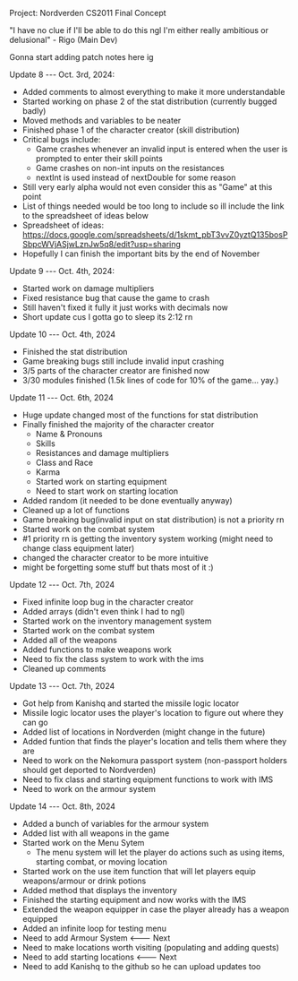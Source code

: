 Project: Nordverden
CS2011 Final Concept

"I have no clue if I'll be able to do this ngl
I'm either really ambitious or delusional" - Rigo (Main Dev)

Gonna start adding patch notes here ig

Update 8 --- Oct. 3rd, 2024:
* Added comments to almost everything to make it more understandable
* Started working on phase 2 of the stat distribution (currently bugged badly)
* Moved methods and variables to be neater
* Finished phase 1 of the character creator (skill distribution)
* Critical bugs include:
    * Game crashes whenever an invalid input is entered when the user is prompted to enter their skill points
    * Game crashes on non-int inputs on the resistances
    * nextInt is used instead of nextDouble for some reason
* Still very early alpha would not even consider this as "Game" at this point
* List of things needed would be too long to include so ill include the link to the spreadsheet of ideas below
* Spreadsheet of ideas: https://docs.google.com/spreadsheets/d/1skmt_pbT3vvZ0yztQ135bosPSbpcWVjASjwLznJw5q8/edit?usp=sharing
* Hopefully I can finish the important bits by the end of November

Update 9 --- Oct. 4th, 2024:
* Started work on damage multipliers
* Fixed resistance bug that cause the game to crash
* Still haven't fixed it fully it just works with decimals now
* Short update cus I gotta go to sleep its 2:12 rn

Update 10 --- Oct. 4th, 2024
* Finished the stat distribution
* Game breaking bugs still include invalid input crashing
* 3/5 parts of the character creator are finished now
* 3/30 modules finished (1.5k lines of code for 10% of the game... yay.)

Update 11 --- Oct. 6th, 2024
* Huge update changed most of the functions for stat distribution
* Finally finished the majority of the character creator
   * Name & Pronouns
   * Skills
   * Resistances and damage multipliers
   * Class and Race
   * Karma
   * Started work on starting equipment
   * Need to start work on starting location
* Added random (it needed to be done eventually anyway)
* Cleaned up a lot of functions
* Game breaking bug(invalid input on stat distribution) is not a priority rn
* Started work on the combat system
* #1 priority rn is getting the inventory system working (might need to change class equipment later)
* changed the character creator to be more intuitive
* might be forgetting some stuff but thats most of it :)

Update 12 --- Oct. 7th, 2024
* Fixed infinite loop bug in the character creator
* Added arrays (didn't even think I had to ngl)
* Started work on the inventory management system
* Started work on the combat system
* Added all of the weapons
* Added functions to make weapons work
* Need to fix the class system to work with the ims
* Cleaned up comments

Update 13 --- Oct. 7th, 2024
* Got help from Kanishq and started the missile logic locator
* Missile logic locator uses the player's location to figure out where they can go
* Added list of locations in Nordverden (might change in the future)
* Added funtion that finds the player's location and tells them where they are
* Need to work on the Nekomura passport system (non-passport holders should get deported to Nordverden)
* Need to fix class and starting equipment functions to work with IMS
* Need to work on the armour system

Update 14 --- Oct. 8th, 2024
* Added a bunch of variables for the armour system
* Added list with all weapons in the game
* Started work on the Menu Sytem
   * The menu system will let the player do actions such as using items, starting combat, or moving location
* Started work on the use item function that will let players equip weapons/armour or drink potions
* Added method that displays the inventory
* Finished the starting equipment and now works with the IMS
* Extended the weapon equipper in case the player already has a weapon equipped
* Added an infinite loop for testing menu
* Need to add Armour System   <--- Next
* Need to make locations worth visiting (populating and adding quests)
* Need to add starting locations   <--- Next
* Need to add Kanishq to the github so he can upload updates too
